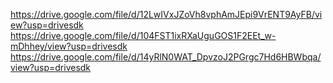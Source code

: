 https://drive.google.com/file/d/12LwIVxJZoVh8vphAmJEpi9VrENT9AyFB/view?usp=drivesdk
https://drive.google.com/file/d/104FST1ixRXaUguGOS1F2EEt_w-mDhhey/view?usp=drivesdk
https://drive.google.com/file/d/14yRlN0WAT_DpvzoJ2PGrgc7Hd6HBWbqa/view?usp=drivesdk
